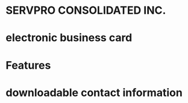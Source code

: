 # SERVPRO CONSOLIDATED INC.
# electronic business card

# Features
# downloadable contact information


